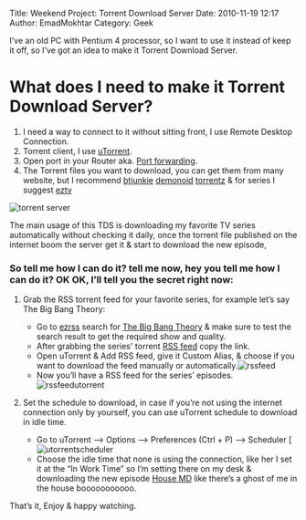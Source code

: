 Title: Weekend Project: Torrent Download Server
Date: 2010-11-19 12:17
Author: EmadMokhtar
Category: Geek

I’ve an old PC with Pentium 4 processor, so I want to use it instead of keep it off, so I’ve got an idea to make it Torrent Download Server.

# What does I need to make it Torrent Download Server?

1.  I need a way to connect to it without sitting front, I use Remote Desktop Connection.
2.  Torrent client, I use [uTorrent](http://www.utorrent.com/).
3.  Open port in your Router aka. [Port forwarding](http://portforward.com/).
4.  The Torrent files you want to download, you can get them from many website, but I recommend [btjunkie](http://www.btjunkie.org) [demonoid](http://www.demonoid.com) [torrentz](http://www.torrentz.com) & for series I suggest [eztv](http://eztv.it/)

![torrent server]({filename}/images/torrent-server.jpg)

The main usage of this TDS is downloading my favorite TV series automatically without checking it daily, once the torrent file published on the internet boom the server get it & start to download the new episode,

### So tell me how I can do it? tell me now, hey you tell me how I can do it? OK OK, I’ll tell you the secret right now:

1.  Grab the RSS torrent feed for your favorite series, for example let’s say The Big Bang Theory:
    -   Go to [ezrss](http://www.ezrss.it/) search for [The Big Bang Theory](http://www.cbs.com/primetime/big_bang_theory/) & make sure to test the search result to get the required show and quality.
    -   After grabbing the series' torrent [RSS feed](http://www.ezrss.it/search/index.php?show_name=The+Big+Bang+Theory&show_name_exact=true&date=&quality=&release_group=&mode=rss) copy the link.
    -   Open uTorrent & Add RSS feed, give it Custom Alias, & choose if you want to download the feed manually or automatically.![rssfeed]({filename}/images/rssfeed_1.jpg)
    -   Now you’ll have a RSS feed for the series’ episodes.![rssfeedutorrent]({filename}/images/rssfeedutorrent.jpg)

2.  Set the schedule to download, in case if you’re not using the
    internet connection only by yourself, you can use uTorrent schedule
    to download in idle time.
    -   Go to uTorrent –&gt; Options –&gt; Preferences (Ctrl + P) –&gt; Scheduler [![utorrentscheduler]({filename}/images/utorrentscheduler.jpg)
    -   Choose the idle time that none is using the connection, like her I set it at the “In Work Time” so I’m setting there on my desk & downloading the new episode [House MD](http://www.fox.com/house/) like there’s a ghost of me in the house booooooooooo.

That’s it, Enjoy & happy watching.
